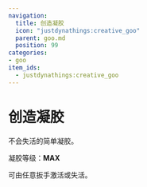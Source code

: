 ```yaml
---
navigation:
  title: 创造凝胶
  icon: "justdynathings:creative_goo"
  parent: goo.md
  position: 99
categories:
- goo
item_ids:
  - justdynathings:creative_goo
---
```


# 创造凝胶

不会失活的简单凝胶。


凝胶等级：**MAX**

<BlockImage id="justdynathings:creative_goo" scale="4.0" p:alive="false"/> 
<BlockImage id="justdynathings:creative_goo" scale="4.0" p:alive="true" />

可由任意扳手激活或失活。

<RecipeFor id="justdynathings:creative_goo" />